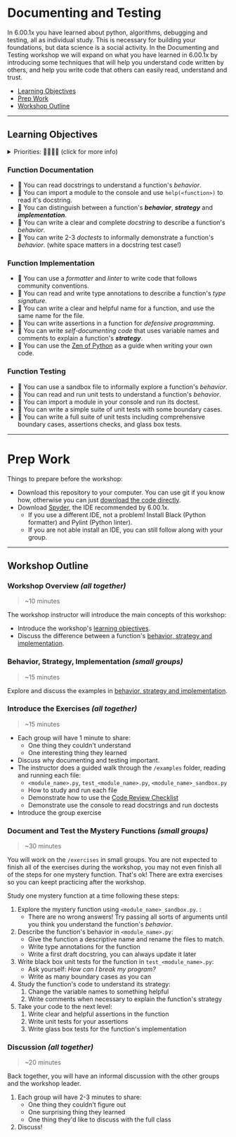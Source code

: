 # Documenting and Testing

In 6.00.1x you have learned about python, algorithms, debugging and testing, all as individual study. This is necessary for building your foundations, but data science is a social activity. In the Documenting and Testing workshop we will expand on what you have learned in 6.00.1x by introducing some techniques that will help you understand code written by others, and help you write code that others can easily read, understand and trust.

- [Learning Objectives](#learning-objectives)
- [Prep Work](#prep-work)
- [Workshop Outline](#workshop-outline)

---

## Learning Objectives

<details><summary>Priorities: 🥚🐣🐥🐔 (click for more info)</summary>
<br />

Learning objective for this workshop are labeled so you can prioritize your study time. The emojis show the _minimum_ mastery you are expected to achieve for each skill, but there is no maximum! If you have the time you should aim to master all of the skills introduced in this workshop.

- 🥚 You are expected to master these skills. They are the foundations you will need to move forward.
- 🐣 You are expected to be comfortable with these skills. It's ok if you still need help sometimes.
- 🐥 You are expected to be familiar with these skills. It's enough to recognize them in practice and apply them with help.
- 🐔 You are not expected to know these skills, but they are important if you want to excel. You should only focus on these after mastering the 🥚, 🐣 and 🐥 objectives.

---

</details>

### Function Documentation

- 🥚 You can read docstrings to understand a function's _behavior_.
- 🥚 You can import a module to the console and use `help(<function>)` to read it's docstring.
- 🥚 You can distinguish between a function's **_behavior_**, **_strategy_** and **_implementation_**.
- 🥚 You can write a clear and complete _docstring_ to describe a function's _behavior_.
- 🥚 You can write 2-3 _doctests_ to informally demonstrate a function's _behavior_. (white space matters in a docstring test case!)

### Function Implementation

- 🥚 You can use a _formatter_ and _linter_ to write code that follows community conventions.
- 🥚 You can read and write type annotations to describe a function's _type signature_.
- 🥚 You can write a clear and helpful name for a function, and use the same name for the file.
- 🥚 You can write assertions in a function for _defensive programming_.
- 🐣 You can write _self-documenting code_ that uses variable names and comments to explain a function's **_strategy_**.
- 🐥 You can use the [Zen of Python](https://realpython.com/zen-of-python/) as a guide when writing your own code.

### Function Testing

- 🥚 You can use a sandbox file to informally explore a function's _behavior_.
- 🥚 You can read and run unit tests to understand a function's _behavior_.
- 🥚 You can import a module in your console and run its doctest.
- 🥚 You can write a simple suite of unit tests with some boundary cases.
- 🐣 You can write a full suite of unit tests including comprehensive boundary cases, assertions checks, and glass box tests.

---

# Prep Work

Things to prepare before the workshop:

- Download this repository to your computer. You can use git if you know how, otherwise you can just [download the code directly](https://sites.northwestern.edu/researchcomputing/resources/downloading-from-github/).
- Download [Spyder](https://docs.spyder-ide.org/current/installation.html), the IDE recommended by 6.00.1x.
  - If you use a different IDE, not a problem! Install Black (Python formatter) and Pylint (Python linter).
  - If you are not able install an IDE, you can still follow along with your group.

---

## Workshop Outline

### Workshop Overview _(all together)_

> ~10 minutes

The workshop instructor will introduce the main concepts of this workshop:

- Introduce the workshop's [learning objectives](#learning-objectives).
- Discuss the difference between a function's [behavior, strategy and implementation](./behavior-strategy-implementation.md).

### Behavior, Strategy, Implementation _(small groups)_

> ~15 minutes

Explore and discuss the examples in [behavior, strategy and implementation](./behavior-strategy-implementation.md).

### Introduce the Exercises _(all together)_

> ~15 minutes

- Each group will have 1 minute to share:
  - One thing they couldn't understand
  - One interesting thing they learned
- Discuss why documenting and testing important.
- The instructor does a guided walk through the `/examples` folder, reading and running each file:
  - `<module_name>.py`, `test_<module_name>.py`, `<module_name>_sandbox.py`
  - How to study and run each file
  - Demonstrate how to use the [Code Review Checklist](./code-review-checklists.md)
  - Demonstrate use the console to read docstrings and run doctests
- Introduce the group exercise

### Document and Test the Mystery Functions _(small groups)_

> ~30 minutes

You will work on the `/exercises` in small groups. You are not expected to finish all of the exercises during the workshop, you may not even finish all of the steps for one mystery function. That's ok! There are extra exercises so you can keept practicing after the workshop.

Study one mystery function at a time following these steps:

1. Explore the mystery function using `<module_name>_sandbox.py`. :
   - There are no wrong answers! Try passing all sorts of arguments until you think you understand the function's _behavior_.
2. Describe the function's behavior in `<module_name>.py`:
   - Give the function a descriptive name and rename the files to match.
   - Write type annotations for the function
   - Write a first draft docstring, you can always update it later
3. Write black box unit tests for the function in `test_<module_name>.py`:
   - Ask yourself: _How can I break my program?_
   - Write as many boundary cases as you can
4. Study the function's code to understand its strategy:
   1. Change the variable names to something helpful
   1. Write comments when necessary to explain the function's strategy
5. Take your code to the next level:
   1. Write clear and helpful assertions in the function
   1. Write unit tests for your assertions
   1. Write glass box tests for the function's implementation

### Discussion _(all together)_

> ~20 minutes

Back together, you will have an informal discussion with the other groups and the workshop leader.

1. Each group will have 2-3 minutes to share:
   - One thing they couldn't figure out
   - One surprising thing they learned
   - One thing they'd like to discuss with the full class
2. Discuss!
